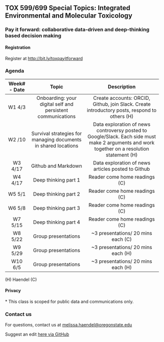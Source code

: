 ## TOX 599/699 Special Topics: Integrated Environmental and Molecular Toxicology
### Pay it forward: collaborative data-driven and deep-thinking based decision making

#### Registration

Register at http://bit.ly/toxpayitforward

### Agenda 

| Week# - Date| Topic | Description | 
|:-------:|:-------------:|:------------------:|
| W1 4/3| Onboarding: your digital self and persistent communications	| Create accounts: ORCID, Github, join Slack. Create introductory posts, respond to others (H)|
| W2 /10 |	Survival strategies for managing documents in shared locations	| Data exploration of news controversy posted to Google/Slack. Each side must make 2 arguments and work together on a resolution statement (H)|
| W3 4/17	| Github and Markdown	| Data exploration of news articles posted to Github | Comment on someone else’s, fix their mistakes or make an addition with a pull request. Group presentation topic proposals (explore in class) (H)|
| W4 4/17 |	Deep thinking part 1	| Reader come home readings (C)|
| W5 5/1	| Deep thinking part 2	| Reader come home readings  (C)|
| W6 5/8 	| Deep thinking part 3	| Reader come home readings  (C)| 
| W7 5/15	| Deep thinking part 4	| Reader come home readings  (C)| 
| W8 5/22	| Group presentations	| ~3 presentations/ 20 mins each  (C)|
| W9 5/29	| Group presentations |	~3 presentations/ 20 mins each  (H)|
| W10 6/5 | Group presentations	| ~3 presentations/ 20 mins each  (H)| 

(H) Haendel
(C)


#### Privacy
\* This class is scoped for public data and communications only. 

### Contact us
For questions, contact us at [melissa.haendel@oregonstate.edu](mailto:melissa.haendel@oregonstate.edu)

Suggest an edit [here via GitHub](https://github.com/tis-lab/tox-class/edit/master/docs/index.md)
